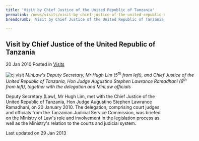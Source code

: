 ```yaml
---
title: 'Visit by Chief Justice of the United Republic of Tanzania'
permalink: /news/visits/visit-by-chief-justice-of-the-united-republic-of-tanzania/
breadcrumb: 'Visit by Chief Justice of the United Republic of Tanzania'

---
```



<style>
.image {width: 600px;}
.image img {max-width: 100%;}
</style>

Visit by Chief Justice of the United Republic of Tanzania
---

20 Jan 2010 Posted in [Visits](/news/visits/)

<div class="image">
  <img src="/images/1399988699267.jpg/" alt="cj visit" title="cj visit">
  <i>MinLaw's Deputy Secretary, Mr Hugh Lim (5<sup>th</sup> from left), and Chief Justice of the United Republic of Tanzania, Hon Judge Augustino Stephen Lawrance Ramadhani (6<sup>th</sup> from left), together with the delegation and MinLaw officials</i>
</div>

Deputy Secretary (Law), Mr Hugh Lim, met with the Chief Justice of the United Republic of Tanzania, Hon Judge Augustino Stephen Lawrance Ramadhani, on 20 January 2010. The delegation, comprising court judges and officials from the Tanzanian Judicial Service Commission, was briefed on the Ministry of Law's role and involvement in the legislation process as well as the Ministry's relation to the courts and judicial system.

<p class="right-side-updated">Last updated on 29 Jan 2013</p>

